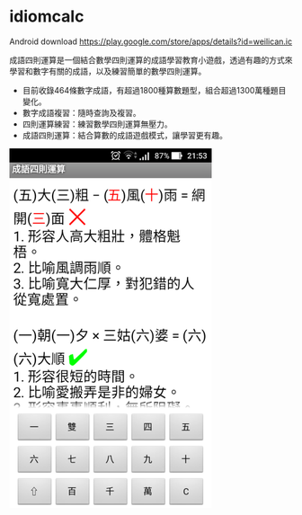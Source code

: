 # idiomcalc

Android download https://play.google.com/store/apps/details?id=weilican.ic

成語四則運算是一個結合數學四則運算的成語學習教育小遊戲，透過有趣的方式來學習和數字有關的成語，以及練習簡單的數學四則運算。

* 目前收錄464條數字成語，有超過1800種算數題型，組合超過1300萬種題目變化。
* 數字成語複習：隨時查詢及複習。
* 四則運算練習：練習數學四則運算無壓力。
* 成語四則運算：結合算數的成語遊戲模式，讓學習更有趣。

![image](idiomcalc.png)
